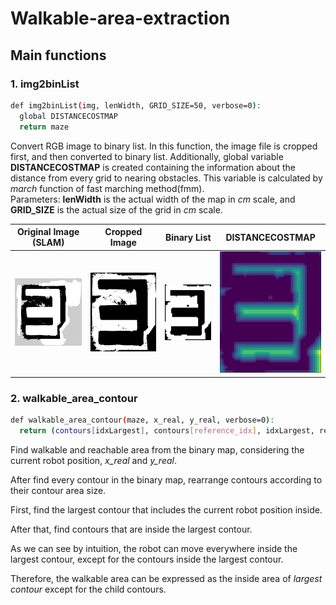 # Walkable-area-extraction
## Main functions
### 1. img2binList
```bash
def img2binList(img, lenWidth, GRID_SIZE=50, verbose=0):
  global DISTANCECOSTMAP
  return maze
```
Convert RGB image to binary list. In this function, the image file is cropped first, and then converted to binary list. Additionally, global variable __DISTANCECOSTMAP__ is created containing the information about the distance from every grid to nearing obstacles. This variable is calculated by _march_ function of fast marching method(fmm).  
Parameters: __lenWidth__ is the actual width of the map in _cm_ scale, and __GRID_SIZE__ is the actual size of the grid in _cm_ scale.

| Original Image (SLAM) | Cropped Image | Binary List | DISTANCECOSTMAP |
|---|---|---|---|
|![a](https://github.com/SeunghyunLim/Walkable-area-extraction/blob/master/img/original_map_image.png)|![a](https://github.com/SeunghyunLim/Walkable-area-extraction/blob/master/img/cropped_map_image.png)|![a](https://github.com/SeunghyunLim/Walkable-area-extraction/blob/master/img/cropped_binary_list.png)|![a](https://github.com/SeunghyunLim/Walkable-area-extraction/blob/master/img/DISTANCECOSTMAP.png)|

### 2. walkable_area_contour
```bash
def walkable_area_contour(maze, x_real, y_real, verbose=0):
  return (contours[idxLargest], contours[reference_idx], idxLargest, reference_idx)
```
Find walkable and reachable area from the binary map, considering the current robot position, _x_real_ and _y_real_. 

After find every contour in the binary map, rearrange contours according to their contour area size.

First, find the largest contour that includes the current robot position inside.

After that, find contours that are inside the largest contour.

As we can see by intuition, the robot can move everywhere inside the largest contour, except for the contours inside the largest contour.

Therefore, the walkable area can be expressed as the inside area of _largest contour_ except for the child contours.
